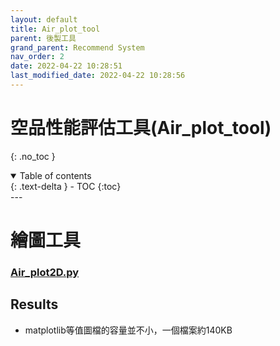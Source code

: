 ```yaml
---
layout: default
title: Air_plot_tool
parent: 後製工具
grand_parent: Recommend System
nav_order: 2
date: 2022-04-22 10:28:51
last_modified_date: 2022-04-22 10:28:56
---
```


# 空品性能評估工具(Air_plot_tool)
{: .no_toc }

<details open markdown="block">
  <summary>
    Table of contents
  </summary>
  {: .text-delta }
- TOC
{:toc}
</details>
---

# 繪圖工具
### [Air_plot2D.py]()

## Results
- matplotlib等值圖檔的容量並不小，一個檔案約140KB
